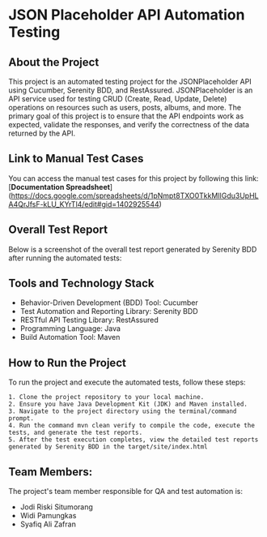 # JSON Placeholder API Automation Testing

## About the Project
This project is an automated testing project for the JSONPlaceholder API using Cucumber, Serenity BDD, and RestAssured. JSONPlaceholder is an API service used for testing CRUD (Create, Read, Update, Delete) operations on resources such as users, posts, albums, and more. The primary goal of this project is to ensure that the API endpoints work as expected, validate the responses, and verify the correctness of the data returned by the API.

## Link to Manual Test Cases
You can access the manual test cases for this project by following this link: [**Documentation Spreadsheet**]
(https://docs.google.com/spreadsheets/d/1pNmpt8TXO0TkkMIlGdu3UpHLA4QrJfsF-kLU_KYrTl4/edit#gid=1402925544)

## Overall Test Report
Below is a screenshot of the overall test report generated by Serenity BDD after running the automated tests:



## Tools and Technology Stack
* Behavior-Driven Development (BDD) Tool: Cucumber
* Test Automation and Reporting Library: Serenity BDD
* RESTful API Testing Library: RestAssured
* Programming Language: Java
* Build Automation Tool: Maven

## How to Run the Project
To run the project and execute the automated tests, follow these steps:

    1. Clone the project repository to your local machine.
    2. Ensure you have Java Development Kit (JDK) and Maven installed.
    3. Navigate to the project directory using the terminal/command prompt.
    4. Run the command mvn clean verify to compile the code, execute the tests, and generate the test reports.
    5. After the test execution completes, view the detailed test reports generated by Serenity BDD in the target/site/index.html

## Team Members:
The project's team member responsible for QA and test automation is:
* Jodi Riski Situmorang
* Widi Pamungkas
* Syafiq Ali Zafran
